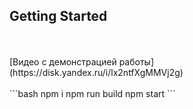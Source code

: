 ## Getting Started
<br/>
<br/>
[Видео с демонстрацией работы](https://disk.yandex.ru/i/lx2ntfXgMMVj2g)
<br/>
<br/>
```bash
npm i
npm run build
npm start
```
